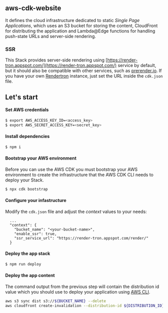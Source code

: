 ## aws-cdk-website

It defines the cloud infrastructure dedicated to static _Single Page Applications_, which uses an S3 bucket for storing the content, CloudFront for distributing the application and Lambda@Edge functions for handling push-state URLs and server-side rendering.

### SSR

This Stack provides server-side rendering using [https://render-tron.appspot.com/](https://render-tron.appspot.com/) service by default, but it should also be compatible with other services, such as [prerender.io](https://prerender.io/). If you have your own [Rendertron](https://github.com/GoogleChrome/rendertron) instance, just set the URL inside the `cdk.json` file.

## Let's start

#### Set AWS credentials

```bash
$ export AWS_ACCESS_KEY_ID=<access_key>
$ export AWS_SECRET_ACCESS_KEY=<secret_key>
```

#### Install dependencies

```bash
$ npm i
```

#### Bootstrap your AWS environment

Before you can use the AWS CDK you must bootstrap your AWS environment to create the infrastructure that the AWS CDK CLI needs to deploy your Stack.

```bash
$ npx cdk bootstrap
```

#### Configure your infastructure

Modify the `cdk.json` file and adjust the _context_ values to your needs:

```
  ...
  "context": {
    "bucket_name": "<your-bucket-name>",
    "enable_ssr": true,
    "ssr_service_url": "https://render-tron.appspot.com/render/"
  }
```

#### Deploy the app stack

```bash
$ npm run deploy
```

#### Deploy the app content

The command output from the previous step will contain the distribution id value which you should use to deploy your application using [AWS CLI](https://docs.aws.amazon.com/cli/latest/userguide/cli-chap-welcome.html).

```bash
aws s3 sync dist s3://${BUCKET_NAME} --delete
aws cloudfront create-invalidation --distribution-id ${DISTRIBUTION_ID} --paths "/*"
```
